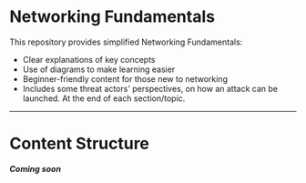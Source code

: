 # Networking Fundamentals

This repository provides simplified Networking Fundamentals:
- Clear explanations of key concepts  
- Use of diagrams to make learning easier  
- Beginner-friendly content for those new to networking
- Includes some threat actors' perspectives, on how an attack can be launched. At the end of each section/topic.

---
# Content Structure
***Coming soon***
